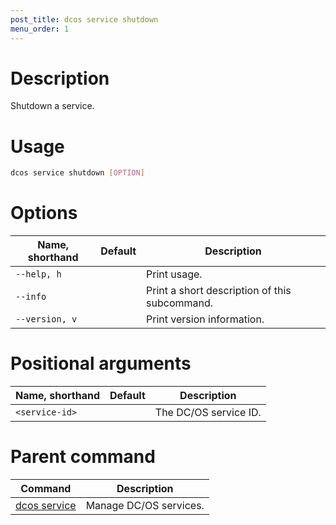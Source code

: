 ```yaml
---
post_title: dcos service shutdown
menu_order: 1
--- 
```


# Description
Shutdown a service.

# Usage

```bash
dcos service shutdown [OPTION]
```

# Options

| Name, shorthand | Default | Description |
|---------|-------------|-------------|
| `--help, h`   |             |  Print usage. |
| `--info`   |             |  Print a short description of this subcommand. |
| `--version, v`   |             | Print version information. | 

# Positional arguments

| Name, shorthand | Default | Description |
|---------|-------------|-------------|
| `<service-id>`   |             | The DC/OS service ID. |

# Parent command

| Command | Description |
|---------|-------------|
| [dcos service](/docs/1.9/usage/cli/command-reference/dcos-node/dcos-service/)   | Manage DC/OS services. | 